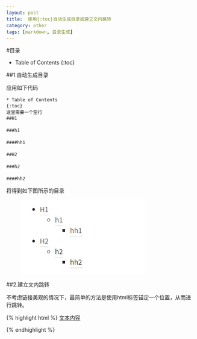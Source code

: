 ```yaml
---
layout: post
title:	使用{:toc}自动生成目录或建立文内跳转
category: other
tags: [markdown, 目录生成]
---
```



#目录
* Table of Contents
{:toc}




##1.自动生成目录

应用如下代码

	* Table of Contents
	{:toc} 
	这里需要一个空行
	##H1  

	###h1  

	####hh1

	##H2  

	###h2  

	####hh2


将得到如下图所示的目录
<figure>
    <a href="/images/toc-1.jpg"> <!--herf是超链接-->
        <img src="/images/toc-1.jpg"><!--img标签必须有src属性=“图片位置”-->
    </a>
</figure>


##2.建立文内跳转

不考虑链接美观的情况下，最简单的方法是使用html标签锚定一个位置，从而进行跳转。

{% highlight html %}
[文本内容](#jump)


<span id="jump">
</span>
{% endhighlight %}
